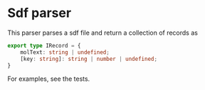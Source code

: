 ﻿# Sdf parser

This parser parses a sdf file and return a collection of records as

```typescript
export type IRecord = {
    molText: string | undefined;
    [key: string]: string | number | undefined;
}
```

For examples, see the tests.